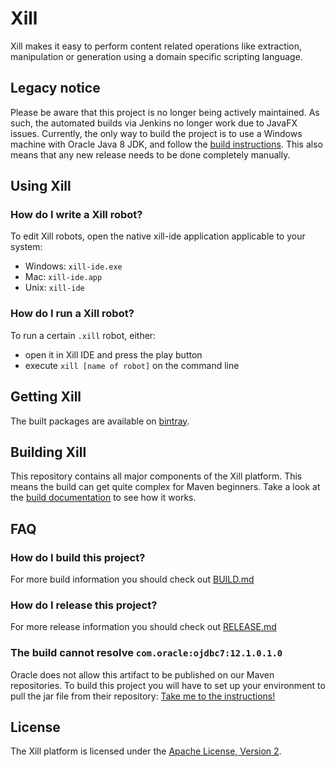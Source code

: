 Xill
====

Xill makes it easy to perform content related operations like extraction,
manipulation or generation using a domain specific scripting language.

Legacy notice
----------

Please be aware that this project is no longer being actively maintained. As such, the automated builds via Jenkins no longer work due to JavaFX issues.
Currently, the only way to build the project is to use a Windows machine with Oracle Java 8 JDK, and follow the [build instructions](BUILD.md).
This also means that any new release needs to be done completely manually.

Using Xill
----------

### How do I write a Xill robot?

To edit Xill robots, open the native xill-ide application applicable to your
system:

* Windows: `xill-ide.exe`
* Mac: `xill-ide.app`
* Unix: `xill-ide`

### How do I run a Xill robot?

To run a certain `.xill` robot, either:

* open it in Xill IDE and press the play button
* execute `xill [name of robot]` on the command line

Getting Xill
------------
The built packages are available on [bintray](https://bintray.com/xillio/Xill-Platform).

Building Xill
-------------
This repository contains all major components of the Xill platform. This
means the build can get quite complex for Maven beginners.
Take a look at the [build documentation](BUILD.md) to see how it works.

FAQ
---

### How do I build this project?

For more build information you should check out [BUILD.md](BUILD.md)

### How do I release this project?

For more release information you should check out [RELEASE.md](RELEASE.md)

### The build cannot resolve `com.oracle:ojdbc7:12.1.0.1.0`

Oracle does not allow this artifact to be published on our Maven repositories.
To build this project you will have to set up your environment to pull the
jar file from their repository: [Take me to the instructions!](http://docs.oracle.com/middleware/1213/core/MAVEN/config_maven_repo.htm#MAVEN9017)

License
-------
The Xill platform is licensed under the [Apache License, Version 2](LICENSE).
